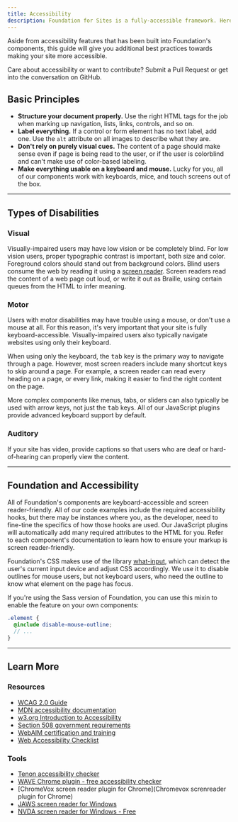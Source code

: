 ```yaml
---
title: Accessibility
description: Foundation for Sites is a fully-accessible framework. Here are some general guidelines to keep in mind as you make your pages accessible.
---
```


Aside from accessibility features that has been built into Foundation's components, this guide will give you additional best practices towards making your site more accessible.

<div class="primary callout">
  <p>Care about accessibility or want to contribute? Submit a Pull Request or get into the conversation on GitHub.</p>
</div>

## Basic Principles

- **Structure your document properly.** Use the right HTML tags for the job when marking up navigation, lists, links, controls, and so on.
- **Label everything.** If a control or form element has no text label, add one. Use the `alt` attribute on all images to describe what they are.
- **Don't rely on purely visual cues.** The content of a page should make sense even if page is being read to the user, or if the user is colorblind and can't make use of color-based labeling.
- **Make everything usable on a keyboard and mouse.** Lucky for you, all of our components work with keyboards, mice, and touch screens out of the box.

---

## Types of Disabilities

### Visual

Visually-impaired users may have low vision or be completely blind. For low vision users, proper typographic contrast is important, both size and color. Foreground colors should stand out from background colors. Blind users consume the web by reading it using a [screen reader](http://en.wikipedia.org/wiki/Screen_reader). Screen readers read the content of a web page out loud, or write it out as Braille, using certain queues from the HTML to infer meaning.

### Motor

Users with motor disabilities may have trouble using a mouse, or don't use a mouse at all. For this reason, it's very important that your site is fully keyboard-accessible. Visually-impaired users also typically navigate websites using only their keyboard.

When using only the keyboard, the <kbd>tab</kbd> key is the primary way to navigate through a page. However, most screen readers include many shortcut keys to skip around a page. For example, a screen reader can read every heading on a page, or every link, making it easier to find the right content on the page.

More complex components like menus, tabs, or sliders can also typically be used with arrow keys, not just the <kbd>tab</kbd> keys. All of our JavaScript plugins provide advanced keyboard support by default.

### Auditory

If your site has video, provide captions so that users who are deaf or hard-of-hearing can properly view the content.

---

## Foundation and Accessibility

All of Foundation's components are keyboard-accessible and screen reader-friendly. All of our code examples include the required accessibility hooks, but there may be instances where you, as the developer, need to fine-tine the specifics of how those hooks are used. Our JavaScript plugins will automatically add many required attributes to the HTML for you. Refer to each component's documentation to learn how to ensure your markup is screen reader-friendly.

Foundation's CSS makes use of the library [what-input](https://github.com/ten1seven/what-input), which can detect the user's current input device and adjust CSS accordingly. We use it to disable outlines for mouse users, but not keyboard users, who need the outline to know what element on the page has focus.

If you're using the Sass version of Foundation, you can use this mixin to enable the feature on your own components:

```scss
.element {
  @include disable-mouse-outline;
  // ...
}
```

---

## Learn More

### Resources

- [WCAG 2.0 Guide](http://www.w3.org/TR/UNDERSTANDING-WCAG20/)
- [MDN accessibility documentation](https://developer.mozilla.org/en-US/docs/Web/Accessibility)
- [w3.org Introduction to Accessibility](http://www.w3.org/WAI/intro/accessibility.php)
- [Section 508 government requirements](http://www.section508.gov/)
- [WebAIM certification and training](http://webaim.org/)
- [Web Accessibility Checklist](http://a11yproject.com/checklist.html)

### Tools

- [Tenon accessibility checker](https://tenon.io/index.php)
- [WAVE Chrome plugin - free accessibility checker](http://wave.webaim.org)
- [ChromeVox screen reader plugin for Chrome](Chromevox screnreader plugin for Chrome)
- [JAWS screen reader for Windows](http://www.freedomscientific.com/Products/Blindness/Jaws)
- [NVDA screen reader for Windows - Free](http://www.nvaccess.org/download/)
